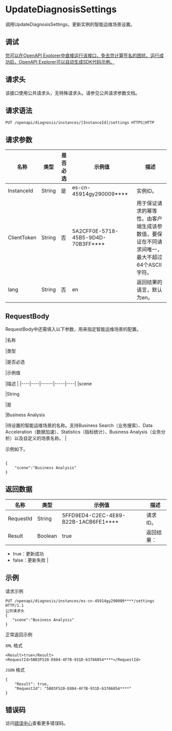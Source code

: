 # UpdateDiagnosisSettings

调用UpdateDiagnosisSettings，更新实例的智能运维场景设置。

## 调试

[您可以在OpenAPI Explorer中直接运行该接口，免去您计算签名的困扰。运行成功后，OpenAPI Explorer可以自动生成SDK代码示例。](https://api.aliyun.com/#product=elasticsearch&api=UpdateDiagnosisSettings&type=ROA&version=2017-06-13)

## 请求头

该接口使用公共请求头，无特殊请求头。请参见公共请求参数文档。

## 请求语法

```
PUT /openapi/diagnosis/instances/[InstanceId]/settings HTTPS|HTTP
```

## 请求参数

|名称|类型|是否必选|示例值|描述|
|--|--|----|---|--|
|InstanceId|String|是|es-cn-45914gy290009\*\*\*\*|实例ID。 |
|ClientToken|String|否|5A2CFF0E-5718-45B5-9D4D-70B3FF\*\*\*\*|用于保证请求的幂等性。由客户端生成该参数值，要保证在不同请求间唯一，最大不超过64个ASCII字符。 |
|lang|String|否|en|返回结果的语言，默认为en。 |

## RequestBody

RequestBody中还需填入以下参数，用来指定智能运维场景的配置。

|名称

|类型

|是否必选

|示例值

|描述 |
|----|----|------|-----|----|
|scene

|String

|是

|Business Analysis

|待设置的智能运维场景的名称。支持Business Search（业务搜索）、Data Acceleration（数据加速）、Statistics（指标统计）、Business Analysis（业务分析）以及自定义的场景名称。 |

示例如下。

```

{
    "scene":"Business Analysis"
}

```

## 返回数据

|名称|类型|示例值|描述|
|--|--|---|--|
|RequestId|String|5FFD9ED4-C2EC-4E89-B22B-1ACB6FE1\*\*\*\*|请求ID。 |
|Result|Boolean|true|返回结果：

 -   true：更新成功
-   false：更新失败 |

## 示例

请求示例

```
PUT /openapi/diagnosis/instances/es-cn-45914gy290009****/settings HTTP/1.1
公共请求头
{ 
   "scene":"Business Analysis"
}
```

正常返回示例

`XML` 格式

```
<Result>true</Result>
<RequestId>5B03F520-E884-4F7B-931D-63766054****</RequestId>
```

`JSON` 格式

```
{
	"Result": true,
	"RequestId": "5B03F520-E884-4F7B-931D-63766054****"
}
```

## 错误码

访问[错误中心](https://error-center.alibabacloud.com/status/product/elasticsearch)查看更多错误码。

